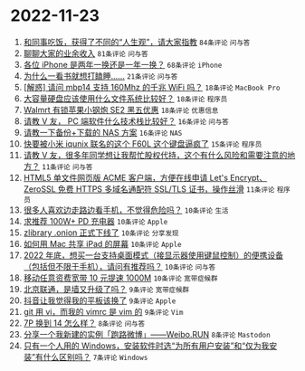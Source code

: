 # 2022-11-23

1. [和同事吃饭，获得了不同的“人生观”，请大家指教](https://www.v2ex.com/t/897245) `84条评论` `问与答`
1. [聊聊大家的业余收入](https://www.v2ex.com/t/897228) `81条评论` `问与答`
1. [各位 iPhone 是两年一换还是一年一换？](https://www.v2ex.com/t/897270) `68条评论` `iPhone`
1. [为什么一看书就想打瞌睡......](https://www.v2ex.com/t/897273) `21条评论` `问与答`
1. [[解惑] 请问 mbp14 支持 160Mhz 的千兆 WiFi 吗？](https://www.v2ex.com/t/897269) `18条评论` `MacBook Pro`
1. [大容量硬盘应该使用什么文件系统比较好？](https://www.v2ex.com/t/897255) `18条评论` `程序员`
1. [Walmrt 有锁苹果小钢炮 SE2 黑五优惠](https://www.v2ex.com/t/897239) `18条评论` `优惠信息`
1. [请教 V 友， PC 端软件什么技术栈比较好？](https://www.v2ex.com/t/897277) `16条评论` `问与答`
1. [请教一下备份+下载的 NAS 方案](https://www.v2ex.com/t/897274) `16条评论` `NAS`
1. [快要被小米 iqunix 联名的这个 F60L 这个键盘逼疯了](https://www.v2ex.com/t/897236) `15条评论` `程序员`
1. [请教 V 友，很多年同学想让我帮忙股权代持，这个有什么风险和需要注意的地方？](https://www.v2ex.com/t/897302) `11条评论` `问与答`
1. [HTML5 单文件网页版 ACME 客户端，方便在线申请 Let's Encrypt、ZeroSSL 免费 HTTPS 多域名通配符 SSL/TLS 证书，操作丝滑](https://www.v2ex.com/t/897290) `11条评论` `程序员`
1. [很多人喜欢边走路边看手机，不觉得危险吗？](https://www.v2ex.com/t/897306) `10条评论` `生活`
1. [求推荐 100W+ PD 充电器](https://www.v2ex.com/t/897305) `10条评论` `Apple`
1. [zlibrary .onion 正式下线了](https://www.v2ex.com/t/897247) `10条评论` `分享发现`
1. [如何用 Mac 共享 iPad 的屏幕](https://www.v2ex.com/t/897238) `10条评论` `Apple`
1. [2022 年底，想买一台支持桌面模式（接显示器使用键鼠控制）的便携设备（包括但不限于手机），请问有推荐吗？](https://www.v2ex.com/t/897233) `10条评论` `问与答`
1. [移动任意资费宽带 10 元提速 1000M](https://www.v2ex.com/t/897229) `10条评论` `宽带症候群`
1. [北京联通，是墙又升级了吗？](https://www.v2ex.com/t/897295) `9条评论` `宽带症候群`
1. [抖音让我觉得我的平板该换了](https://www.v2ex.com/t/897253) `9条评论` `Apple`
1. [git 用 vi，而我的 vimrc 是 vim 的](https://www.v2ex.com/t/897234) `9条评论` `Vim`
1. [7P 换到 14 怎么样？](https://www.v2ex.com/t/897293) `8条评论` `问与答`
1. [分享一个我新建的实例「跑路微博」——Weibo.RUN](https://www.v2ex.com/t/897231) `8条评论` `Mastodon`
1. [只有一个人用的 Windows，安装软件时选“为所有用户安装”和“仅为我安装”有什么区别吗？](https://www.v2ex.com/t/897298) `7条评论` `Windows`
